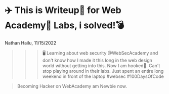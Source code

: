 # ✈️ This is Writeup📙 for Web Academy💌 Labs, i solved!💣

Nathan Hailu, 11/15/2022

>>> 🖥 Learning about web security @WebSecAcademy and don't know how I made it this long in the web design world without getting into this. Now I am hooked📌. Can't stop playing around in their labs. Just spent an entire long weekend in front of the laptop #websec #100DaysOfCode 

> Becoming Hacker on WebAcademy am Newbie now.